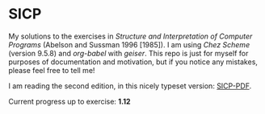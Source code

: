 # SICP
My solutions to the exercises in *Structure and Interpretation of Computer Programs* (Abelson and Sussman 1996 [1985]).
I am using *Chez Scheme* (version 9.5.8) and *org-babel* with *geiser*. This repo is just for myself for purposes of documentation and motivation, but if you notice any mistakes, please feel free to tell me!

I am reading the second edition, in this nicely typeset version: [SICP-PDF](https://github.com/sarabander/sicp-pdf).

Current progress up to exercise: **1.12**
